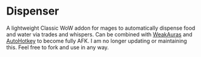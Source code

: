 # Dispenser

A lightweight Classic WoW addon for mages to automatically dispense food and water via trades and whispers.
Can be combined with [WeakAuras](https://www.curseforge.com/wow/addons/weakauras-2) and [AutoHotkey](https://www.autohotkey.com/) to become fully AFK.
I am no longer updating or maintaining this. Feel free to fork and use in any way.
